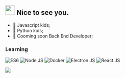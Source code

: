 <h2><img src="https://emojis.slackmojis.com/emojis/images/1495224255/2288/christmas_parrot.gif?1495224255" width="30"/> Nice to see you.</h2>

- 👾 Javascript kids;
- 👾 Python kids;
- 👾 Cooming soon Back End Developer;


### Learning

![ES6](https://img.shields.io/badge/-Go-000?&logo=Go)
![Node JS](https://img.shields.io/badge/-Ansible-000?&logo=Ansible)
![Docker](https://img.shields.io/badge/-Solidity-000?&logo=Solidity)
![Electron JS](https://img.shields.io/badge/-R-000?&logo=R)
![React JS](https://img.shields.io/badge/-R-000?&logo=R)


<img src="https://www.immuniweb.com/images/owasp-top-10.jpg">

